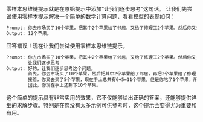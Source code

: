 零样本思维链提示就是在原始提示中添加“让我们逐步思考”这句话。 让我们先尝试使用零样本提示解决一个简单的数学计算问题，看看模型的表现如何：

```latex
Prompt: 你去市场买了10个苹果，把其中2个苹果给了邻居，又给了修理工2个苹果。然后你又去买了5个苹果并吃了1个。你还剩下多少个苹果？
Output: 12个苹果。
```

回答错误！现在让我们尝试使用零样本思维链提示。

```latex
Prompt: 你去市场买了10个苹果，把其中2个苹果给了邻居，又给了修理工2个苹果。然后你又去买了5个苹果并吃了1个。你还剩下多少个苹果？
		让我们逐步思考
Output: 好的，让我们逐步思考这个问题。
		首先，你去市场买了10个苹果，然后把其中2个苹果给了邻居，再把2个苹果给了修理工，那么你手上还剩下的苹果应该是10-2-2=6个苹果。
		接着，你又去买了5个苹果，现在手上总共有6+5=11个苹果。但是你吃了1个苹果，所以你现在手上还有11-1=10个苹果。
		因此，你现在手上还剩下10个苹果。
```

这个简单的提示具有非常实用的效果，它不仅能够给出正确的答案，还能够提供详细的求解步骤。特别是在您没有太多示例可供参考时，这个提示会变得尤为重要和有用。